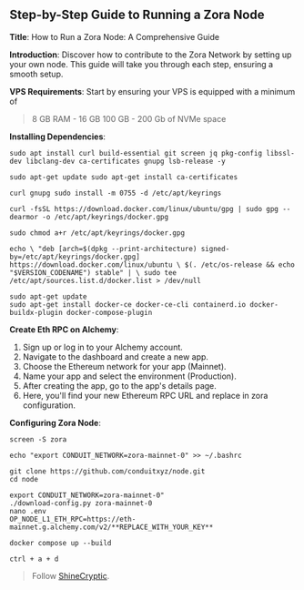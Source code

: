 
## Step-by-Step Guide to Running a Zora Node

**Title**: How to Run a Zora Node: A Comprehensive Guide

**Introduction**: Discover how to contribute to the Zora Network by setting up your own node. This guide will take you through each step, ensuring a smooth setup.

**VPS Requirements**: Start by ensuring your VPS is equipped with a minimum of 
>8 GB RAM - 16 GB
100 GB - 200 Gb of NVMe space

**Installing Dependencies**:
	

    sudo apt install curl build-essential git screen jq pkg-config libssl-dev libclang-dev ca-certificates gnupg lsb-release -y

	sudo apt-get update sudo apt-get install ca-certificates 
    
    curl gnupg sudo install -m 0755 -d /etc/apt/keyrings 
    
    curl -fsSL https://download.docker.com/linux/ubuntu/gpg | sudo gpg --dearmor -o /etc/apt/keyrings/docker.gpg 
    
    sudo chmod a+r /etc/apt/keyrings/docker.gpg 
            
    echo \ "deb [arch=$(dpkg --print-architecture) signed-by=/etc/apt/keyrings/docker.gpg] https://download.docker.com/linux/ubuntu \ $(. /etc/os-release && echo "$VERSION_CODENAME") stable" | \ sudo tee /etc/apt/sources.list.d/docker.list > /dev/null 
    
    sudo apt-get update 
    sudo apt-get install docker-ce docker-ce-cli containerd.io docker-buildx-plugin docker-compose-plugin

**Create Eth RPC on Alchemy**:
1.  Sign up or log in to your Alchemy account.
2.  Navigate to the dashboard and create a new app.
3.  Choose the Ethereum network for your app (Mainnet).
4.  Name your app and select the environment (Production).
5.  After creating the app, go to the app's details page.
6.  Here, you'll find your new Ethereum RPC URL and replace in zora configuration.

**Configuring Zora Node**:
	
    screen -S zora
    
    echo "export CONDUIT_NETWORK=zora-mainnet-0" >> ~/.bashrc
    
    git clone https://github.com/conduitxyz/node.git
    cd node
 
    export CONDUIT_NETWORK=zora-mainnet-0"
    ./download-config.py zora-mainnet-0
    nano .env
    OP_NODE_L1_ETH_RPC=https://eth-mainnet.g.alchemy.com/v2/**REPLACE_WITH_YOUR_KEY**
    
    docker compose up --build
    
    ctrl + a + d




> Follow [ShineCryptic](https://twitter.com/ShineCryptic).
